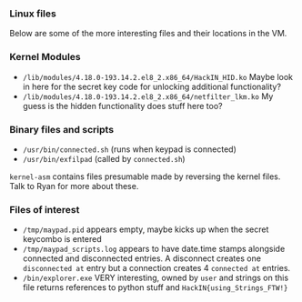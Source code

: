 ### Linux files 

Below are some of the more interesting files and their locations in the VM.

### Kernel Modules

* `/lib/modules/4.18.0-193.14.2.el8_2.x86_64/HackIN_HID.ko`
  Maybe look in here for the secret key code for unlocking additional
  functionality?
* `/lib/modules/4.18.0-193.14.2.el8_2.x86_64/netfilter_lkm.ko`
  My guess is the hidden functionality does stuff here too?

### Binary files and scripts
* `/usr/bin/connected.sh` (runs when keypad is connected)
* `/usr/bin/exfilpad` (called by `connected.sh`)

`kernel-asm` contains files presumable made by reversing the kernel files.  Talk
to Ryan for more about these.

### Files of interest
* `/tmp/maypad.pid` appears empty, maybe kicks up when the secret keycombo is
  entered
* `/tmp/maypad_scripts.log` appears to have date.time stamps alongside connected
  and disconnected entries.  A disconnect creates one `disconnected at` entry but a
  connection creates 4 `connected at` entries.
* `/bin/explorer.exe` VERY interesting, owned by `user` and strings on this file
  returns references to python stuff and `HackIN{using_Strings_FTW!}`

